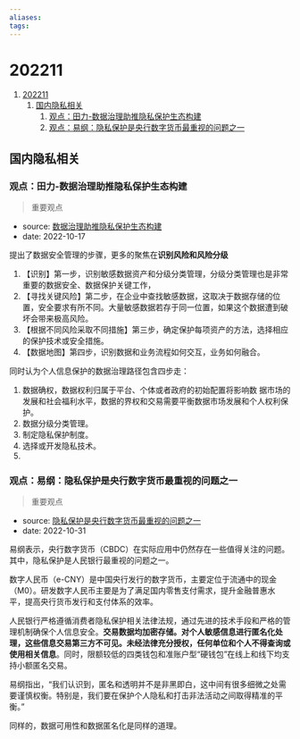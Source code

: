 ```yaml
---
aliases:
tags:
---
```


# 202211

1. [202211](#202211)
    1. [国内隐私相关](#国内隐私相关)
        1. [观点：田力-数据治理助推隐私保护生态构建](#观点田力-数据治理助推隐私保护生态构建)
        2. [观点：易纲：隐私保护是央行数字货币最重视的问题之一](#观点易纲隐私保护是央行数字货币最重视的问题之一)
       

## 国内隐私相关

### 观点：田力-数据治理助推隐私保护生态构建

> 重要观点

- source: [数据治理助推隐私保护生态构建](https://mp.weixin.qq.com/s/ZSXL3zXqmFB-VJtwyK9D6A)
- date: 2022-10-17

提出了数据安全管理的步骤，更多的聚焦在**识别风险和风险分级**
1. 【识别】第一步，识别敏感数据资产和分级分类管理，分级分类管理也是非常重要的数据安全、数据保护关键工作，
2. 【寻找关键风险】第二步，在企业中查找敏感数据，这取决于数据存储的位置，安全要求有所不同。大量敏感数据若存于同一位置，如果这个数据遭到破坏会带来极高风险。
3. 【根据不同风险采取不同措施】第三步，确定保护每项资产的方法，选择相应的保护技术或安全措施。
4. 【数据地图】第四步，识别数据和业务流程如何交互，业务如何融合。

同时认为个人信息保护的数据治理路径包含四步走：
1. 数据确权，数据权利归属于平台、个体或者政府的初始配置将影响数 据市场的发展和社会福利水平，数据的界权和交易需要平衡数据市场发展和个人权利保护。
2. 数据分级分类管理。
3. 制定隐私保护制度。
4. 选择或开发隐私技术。
5. 
### 观点：易纲：隐私保护是央行数字货币最重视的问题之一

> 重要观点

- source: [隐私保护是央行数字货币最重视的问题之一](https://finance.cnr.cn/vl/20221031/t20221031_526047100.shtml)
- date: 2022-10-31

易纲表示，央行数字货币（CBDC）在实际应用中仍然存在一些值得关注的问题。其中，隐私保护是人民银行最重视的问题之一。

数字人民币（e-CNY）是中国央行发行的数字货币，主要定位于流通中的现金（M0）。研发数字人民币主要是为了满足国内零售支付需求，提升金融普惠水平，提高央行货币发行和支付体系的效率。

人民银行严格遵循消费者隐私保护相关法律法规，通过先进的技术手段和严格的管理机制确保个人信息安全。**交易数据均加密存储。对个人敏感信息进行匿名化处理，这些信息交易第三方不可见。未经法律充分授权，任何单位和个人不得查询或使用相关信息**。同时，限额较低的四类钱包和准账户型“硬钱包”在线上和线下均支持小额匿名交易。

易纲指出，“我们认识到，匿名和透明并不是非黑即白，这中间有很多细微之处需要谨慎权衡。特别是，我们要在保护个人隐私和打击非法活动之间取得精准的平衡。”

同样的，数据可用性和数据匿名化是同样的道理。


